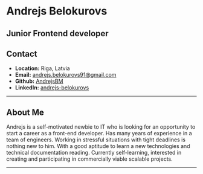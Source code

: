 # Andrejs Belokurovs

## Junior Frontend developer

## Contact

- **Location:** Riga, Latvia
- **Email:** andrejs.belokurovs91@gmail.com
- **Github:** [AndrejsBM](https://github.com/AndrejsBM)
- **LinkedIn:** [andrejs-belokurovs](https://linkedin.com/in/andrejs-belokurovs)

---

## About Me

Andrejs is a self-motivated newbie to IT who is looking for an opportunity to start a career as a front-end developer. Has many years of experience in a team of engineers. Working in stressful situations with tight deadlines is nothing new to him. With a good aptitude to learn a new technologies and technical documentation reading. Currently self-learning, interested in creating and participating in commercially viable scalable projects.

---
